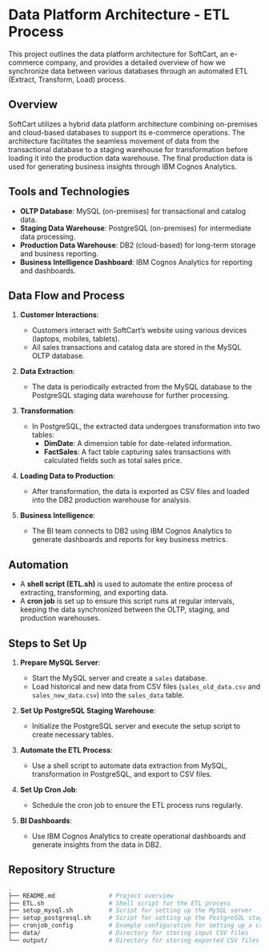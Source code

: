 # Data Platform Architecture - ETL Process

This project outlines the data platform architecture for SoftCart, an e-commerce company, and provides a detailed overview of how we synchronize data between various databases through an automated ETL (Extract, Transform, Load) process.

## Overview

SoftCart utilizes a hybrid data platform architecture combining on-premises and cloud-based databases to support its e-commerce operations. The architecture facilitates the seamless movement of data from the transactional database to a staging warehouse for transformation before loading it into the production data warehouse. The final production data is used for generating business insights through IBM Cognos Analytics.

## Tools and Technologies

- **OLTP Database**: MySQL (on-premises) for transactional and catalog data.
- **Staging Data Warehouse**: PostgreSQL (on-premises) for intermediate data processing.
- **Production Data Warehouse**: DB2 (cloud-based) for long-term storage and business reporting.
- **Business Intelligence Dashboard**: IBM Cognos Analytics for reporting and dashboards.

## Data Flow and Process

1. **Customer Interactions**: 
   - Customers interact with SoftCart’s website using various devices (laptops, mobiles, tablets).
   - All sales transactions and catalog data are stored in the MySQL OLTP database.

2. **Data Extraction**:
   - The data is periodically extracted from the MySQL database to the PostgreSQL staging data warehouse for further processing.

3. **Transformation**:
   - In PostgreSQL, the extracted data undergoes transformation into two tables:
     - **DimDate**: A dimension table for date-related information.
     - **FactSales**: A fact table capturing sales transactions with calculated fields such as total sales price.

4. **Loading Data to Production**:
   - After transformation, the data is exported as CSV files and loaded into the DB2 production warehouse for analysis.

5. **Business Intelligence**:
   - The BI team connects to DB2 using IBM Cognos Analytics to generate dashboards and reports for key business metrics.

## Automation

- A **shell script (ETL.sh)** is used to automate the entire process of extracting, transforming, and exporting data.
- A **cron job** is set up to ensure this script runs at regular intervals, keeping the data synchronized between the OLTP, staging, and production warehouses.

## Steps to Set Up

1. **Prepare MySQL Server**:
   - Start the MySQL server and create a `sales` database.
   - Load historical and new data from CSV files (`sales_old_data.csv` and `sales_new_data.csv`) into the `sales_data` table.

2. **Set Up PostgreSQL Staging Warehouse**:
   - Initialize the PostgreSQL server and execute the setup script to create necessary tables.

3. **Automate the ETL Process**:
   - Use a shell script to automate data extraction from MySQL, transformation in PostgreSQL, and export to CSV files.

4. **Set Up Cron Job**:
   - Schedule the cron job to ensure the ETL process runs regularly.

5. **BI Dashboards**:
   - Use IBM Cognos Analytics to create operational dashboards and generate insights from the data in DB2.

## Repository Structure

```bash
.
├── README.md               # Project overview
├── ETL.sh                  # Shell script for the ETL process
├── setup_mysql.sh          # Script for setting up the MySQL server
├── setup_postgresql.sh     # Script for setting up the PostgreSQL staging warehouse
├── cronjob_config          # Example configuration for setting up a cron job
├── data/                   # Directory for storing input CSV files
└── output/                 # Directory for storing exported CSV files
